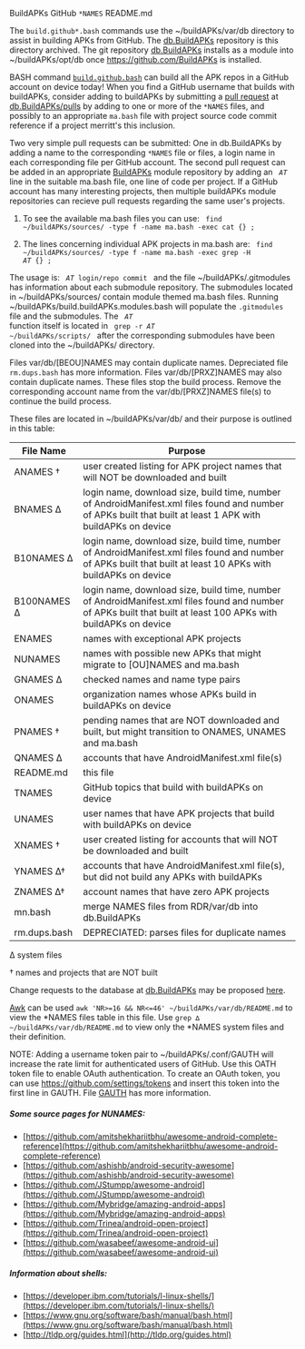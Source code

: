 BuildAPKs GitHub ` *NAMES ` README.md

The ` build.github*.bash ` commands use the ~/buildAPKs/var/db directory to assist in building APKs from GitHub.  The [db.BuildAPKs](https://github.com/BuildAPKs/db.BuildAPKs/) repository is this directory archived.  The git repository [db.BuildAPKs](https://github.com/BuildAPKs/db.BuildAPKs/) installs as a module into ~/buildAPKs/opt/db once https://github.com/BuildAPKs is installed.

BASH command [`build.github.bash`](https://raw.githubusercontent.com/BuildAPKs/buildAPKs.github/master/build.github.bash) can build all the APK repos in a GitHub account on device today!  When you find a GitHub username that builds with buildAPKs, consider adding to buildAPKs by submitting a [pull request](https://help.github.com/en/github/collaborating-with-issues-and-pull-requests/creating-a-pull-request) at [db.BuildAPKs/pulls](https://github.com/BuildAPKs/db.BuildAPKs/pulls) by adding to one or more of the ` *NAMES ` files, and possibly to an appropriate ` ma.bash ` file with project source code commit reference if a project merritt's this inclusion.

Two very simple pull requests can be submitted:  One in db.BuildAPKs by adding a name to the corresponding ` *NAMES ` file or files, a login name in each corresponding file per GitHub account.  The second pull request can be added in an appropriate [BuildAPKs](https://github.com/BuildAPKs) module repository by adding an <code> _AT_ </code> line in the suitable ma.bash file, one line of code per project.  If a GitHub account has many interesting projects, then multiple buildAPKs module repositories can recieve pull requests regarding the same user's projects.    

1) To see the available ma.bash files you can use: 
<code> find ~/buildAPKs/sources/ -type f -name ma.bash -exec cat {} \; </code>

2) The lines concerning individual APK projects in ma.bash are: 
<code> find ~/buildAPKs/sources/ -type f -name ma.bash -exec grep -H _AT_ {} \; </code>

The usage is: <code> _AT_ login/repo commit </code> and the file ~/buildAPKs/.gitmodules has information about each submodule repository.  The submodules located in ~/buildAPKs/sources/ contain module themed ma.bash files.  Running ~/buildAPKs/build.buildAPKs.modules.bash will populate the ` .gitmodules ` file and the submodules.  The <code> _AT_ </code> function itself is located in <code> grep -r _AT_ ~/buildAPKs/scripts/ </code> after the corresponding submodules have been cloned into the ~/buildAPKs/ directory.

Files var/db/[BEOU]NAMES may contain duplicate names.  Depreciated file ` rm.dups.bash ` has more information.  Files var/db/[PRXZ]NAMES may also contain duplicate names. These files stop the build process.  Remove the corresponding account name from the var/db/[PRXZ]NAMES file(s) to continue the build process.

These files are located in ~/buildAPKs/var/db/ and their purpose is outlined in this table:

| File Name    | Purpose    |
| ------------ | ---------  |
| ANAMES †     | user created listing for APK project names that will NOT be downloaded and built |
| BNAMES ∆     | login name, download size, build time, number of AndroidManifest.xml files found and number of APKs built that built at least 1 APK with buildAPKs on device |
| B10NAMES ∆   | login name, download size, build time, number of AndroidManifest.xml files found and number of APKs built that built at least 10 APKs with buildAPKs on device |
| B100NAMES ∆  | login name, download size, build time, number of AndroidManifest.xml files found and number of APKs built that built at least 100 APKs with buildAPKs on device |
| ENAMES       | names with exceptional APK projects |
| NUNAMES      | names with possible new APKs that might migrate to [OU]NAMES and ma.bash |
| GNAMES ∆     | checked names and name type pairs |
| ONAMES       | organization names whose APKs build in buildAPKs on device |
| PNAMES †     | pending names that are NOT downloaded and built, but might transition to ONAMES, UNAMES and ma.bash |
| QNAMES ∆     | accounts that have AndroidManifest.xml file(s) |
| README.md    | this file |
| TNAMES       | GitHub topics that build with buildAPKs on device |
| UNAMES       | user names that have APK projects that build with buildAPKs on device |
| XNAMES †     | user created listing for accounts that will NOT be downloaded and built |
| YNAMES ∆†    | accounts that have AndroidManifest.xml file(s), but did not build any APKs with buildAPKs |
| ZNAMES ∆†    | account names that have zero APK projects |
| mn.bash      | merge NAMES files from RDR/var/db into db.BuildAPKs |
| rm.dups.bash | DEPRECIATED: parses files for duplicate names |

∆ system files

† names and projects that are NOT built

Change requests to the database at [db.BuildAPKs](https://github.com/BuildAPKs/db.BuildAPKs/) may be proposed [here](https://github.com/BuildAPKs/db.BuildAPKs/pulls).

[Awk](https://www.gnu.org/software/gawk/manual/) can be used ` awk 'NR>=16 && NR<=46' ~/buildAPKs/var/db/README.md ` to view the \*NAMES files table in this file.  Use ` grep ∆ ~/buildAPKs/var/db/README.md ` to view only the \*NAMES system files and their definition.

NOTE:  Adding a username token pair to ~/buildAPKs/.conf/GAUTH will increase the rate limit for authenticated users of GitHub.  Use this OATH token file to enable OAuth authentication.  To create an OAuth token, you can use https://github.com/settings/tokens and insert this token into the first line in GAUTH.  File [GAUTH](https://raw.githubusercontent.com/BuildAPKs/buildAPKs/master/.conf/GAUTH) has more information.  

##### Some source pages for NUNAMES:
   * [https://github.com/amitshekhariitbhu/awesome-android-complete-reference](https://github.com/amitshekhariitbhu/awesome-android-complete-reference)
   * [https://github.com/ashishb/android-security-awesome](https://github.com/ashishb/android-security-awesome)
   * [https://github.com/JStumpp/awesome-android](https://github.com/JStumpp/awesome-android)
   * [https://github.com/Mybridge/amazing-android-apps](https://github.com/Mybridge/amazing-android-apps)
   * [https://github.com/Trinea/android-open-project](https://github.com/Trinea/android-open-project)
   * [https://github.com/wasabeef/awesome-android-ui](https://github.com/wasabeef/awesome-android-ui)

##### Information about shells:
   * [https://developer.ibm.com/tutorials/l-linux-shells/](https://developer.ibm.com/tutorials/l-linux-shells/)
   * [https://www.gnu.org/software/bash/manual/bash.html](https://www.gnu.org/software/bash/manual/bash.html)
   * [http://tldp.org/guides.html](http://tldp.org/guides.html)
<!-- README.md EOF -->
